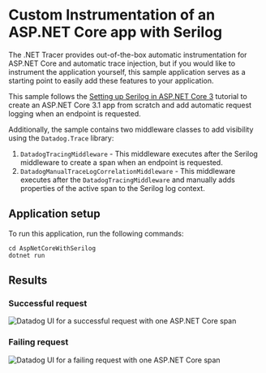 # Custom Instrumentation of an ASP.NET Core app with Serilog
The .NET Tracer provides out-of-the-box automatic instrumentation for ASP.NET Core and automatic trace injection, but if you would like to instrument the application yourself, this sample application serves as a starting point to easily add these features to your application.

This sample follows the [Setting up Serilog in ASP.NET Core 3](https://nblumhardt.com/2019/10/serilog-in-aspnetcore-3/) tutorial to create an ASP.NET Core 3.1 app from scratch and add automatic request logging when an endpoint is requested.

Additionally, the sample contains two middleware classes to add visibility using the `Datadog.Trace` library:
1. `DatadogTracingMiddleware` - This middleware executes after the Serilog middleware to create a span when an endpoint is requested.
1. `DatadogManualTraceLogCorrelationMiddleware` - This middleware executes after the `DatadogTracingMiddleware` and manually adds properties of the active span to the Serilog log context.

## Application setup
To run this application, run the following commands:

```
cd AspNetCoreWithSerilog
dotnet run
```

## Results
### Successful request
![Datadog UI for a successful request with one ASP.NET Core span](https://user-images.githubusercontent.com/13769665/96036749-c2cb3280-0e19-11eb-9ff1-b9771778d032.PNG)

### Failing request
![Datadog UI for a failing request with one ASP.NET Core span](https://user-images.githubusercontent.com/13769665/96036754-c5c62300-0e19-11eb-9401-5796747b9ae3.PNG)